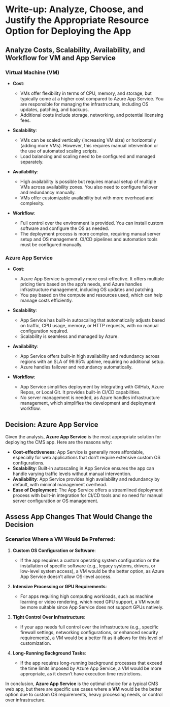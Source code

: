 # Write-up: Analyze, Choose, and Justify the Appropriate Resource Option for Deploying the App

## Analyze Costs, Scalability, Availability, and Workflow for VM and App Service

### Virtual Machine (VM)

- **Cost**:  
  - VMs offer flexibility in terms of CPU, memory, and storage, but typically come at a higher cost compared to Azure App Service. You are responsible for managing the infrastructure, including OS updates, patching, and backups.
  - Additional costs include storage, networking, and potential licensing fees.

- **Scalability**:  
  - VMs can be scaled vertically (increasing VM size) or horizontally (adding more VMs). However, this requires manual intervention or the use of automated scaling scripts.
  - Load balancing and scaling need to be configured and managed separately.

- **Availability**:  
  - High availability is possible but requires manual setup of multiple VMs across availability zones. You also need to configure failover and redundancy manually.
  - VMs offer customizable availability but with more overhead and complexity.

- **Workflow**:  
  - Full control over the environment is provided. You can install custom software and configure the OS as needed.
  - The deployment process is more complex, requiring manual server setup and OS management. CI/CD pipelines and automation tools must be configured manually.

### Azure App Service

- **Cost**:  
  - Azure App Service is generally more cost-effective. It offers multiple pricing tiers based on the app’s needs, and Azure handles infrastructure management, including OS updates and patching.
  - You pay based on the compute and resources used, which can help manage costs efficiently.

- **Scalability**:  
  - App Service has built-in autoscaling that automatically adjusts based on traffic, CPU usage, memory, or HTTP requests, with no manual configuration required.
  - Scalability is seamless and managed by Azure.

- **Availability**:  
  - App Service offers built-in high availability and redundancy across regions with an SLA of 99.95% uptime, requiring no additional setup.
  - Azure handles failover and redundancy automatically.

- **Workflow**:  
  - App Service simplifies deployment by integrating with GitHub, Azure Repos, or Local Git. It provides built-in CI/CD capabilities.
  - No server management is needed, as Azure handles infrastructure management, which simplifies the development and deployment workflow.

## Decision: Azure App Service

Given the analysis, **Azure App Service** is the most appropriate solution for deploying the CMS app. Here are the reasons why:

- **Cost-effectiveness**: App Service is generally more affordable, especially for web applications that don’t require extensive custom OS configurations.
- **Scalability**: Built-in autoscaling in App Service ensures the app can handle varying traffic levels without manual intervention.
- **Availability**: App Service provides high availability and redundancy by default, with minimal management overhead.
- **Ease of Deployment**: The App Service offers a streamlined deployment process with built-in integration for CI/CD tools and no need for manual server configuration or OS management.

## Assess App Changes That Would Change the Decision

### Scenarios Where a VM Would Be Preferred:

1. **Custom OS Configuration or Software**:  
   - If the app requires a custom operating system configuration or the installation of specific software (e.g., legacy systems, drivers, or low-level system access), a VM would be the better option, as Azure App Service doesn’t allow OS-level access.

2. **Intensive Processing or GPU Requirements**:  
   - For apps requiring high computing workloads, such as machine learning or video rendering, which need GPU support, a VM would be more suitable since App Service does not support GPUs natively.

3. **Tight Control Over Infrastructure**:  
   - If your app needs full control over the infrastructure (e.g., specific firewall settings, networking configurations, or enhanced security requirements), a VM would be a better fit as it allows for this level of customization.

4. **Long-Running Background Tasks**:  
   - If the app requires long-running background processes that exceed the time limits imposed by Azure App Service, a VM would be more appropriate, as it doesn’t have execution time restrictions.

In conclusion, **Azure App Service** is the optimal choice for a typical CMS web app, but there are specific use cases where a **VM** would be the better option due to custom OS requirements, heavy processing needs, or control over infrastructure.
